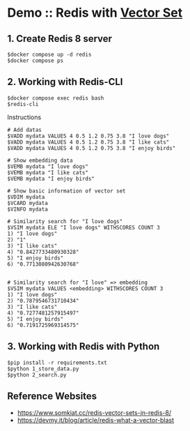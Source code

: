 # Demo :: Redis with [Vector Set](https://redis.io/blog/announcing-vector-sets-a-new-redis-data-type-for-vector-similarity/)


## 1. Create Redis 8 server
```
$docker compose up -d redis
$docker compose ps
```

## 2. Working with Redis-CLI
```
$docker compose exec redis bash
$redis-cli
```
Instructions
```
# Add datas
$VADD mydata VALUES 4 0.5 1.2 0.75 3.8 "I love dogs"
$VADD mydata VALUES 4 0.5 1.2 0.75 3.8 "I like cats"
$VADD mydata VALUES 4 0.5 1.2 0.75 3.8 "I enjoy birds"

# Show embedding data
$VEMB mydata "I love dogs"
$VEMB mydata "I like cats"
$VEMB mydata "I enjoy birds"

# Show basic information of vector set
$VDIM mydata
$VCARD mydata
$VINFO mydata

# Similarity search for "I love dogs"
$VSIM mydata ELE "I love dogs" WITHSCORES COUNT 3
1) "I love dogs"
2) "1"
3) "I like cats"
4) "0.8427733480930328"
5) "I enjoy birds"
6) "0.7713080942630768"


# Similarity search for "I love" => embedding
$VSIM mydata VALUES <embedding> WITHSCORES COUNT 3
1) "I love dogs"
2) "0.7879546731710434"
3) "I like cats"
4) "0.7277481257915497"
5) "I enjoy birds"
6) "0.7191725969314575"

```

## 3. Working with Redis with Python
```
$pip install -r requirements.txt
$python 1_store_data.py
$python 2_search.py
```

## Reference Websites
* https://www.somkiat.cc/redis-vector-sets-in-redis-8/
* https://devmy.it/blog/article/redis-what-a-vector-blast
